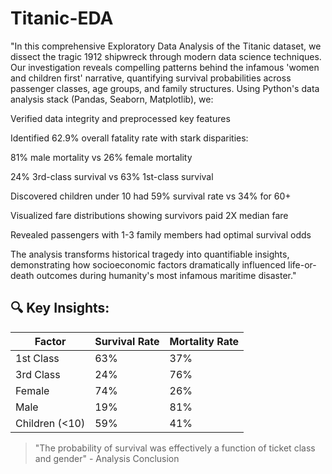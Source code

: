 # Titanic-EDA
"In this comprehensive Exploratory Data Analysis of the Titanic dataset, we dissect the tragic 1912 shipwreck through modern data science techniques. Our investigation reveals compelling patterns behind the infamous 'women and children first' narrative, quantifying survival probabilities across passenger classes, age groups, and family structures. Using Python's data analysis stack (Pandas, Seaborn, Matplotlib), we:

Verified data integrity and preprocessed key features

Identified 62.9% overall fatality rate with stark disparities:

81% male mortality vs 26% female mortality

24% 3rd-class survival vs 63% 1st-class survival

Discovered children under 10 had 59% survival rate vs 34% for 60+

Visualized fare distributions showing survivors paid 2X median fare

Revealed passengers with 1-3 family members had optimal survival odds

The analysis transforms historical tragedy into quantifiable insights, demonstrating how socioeconomic factors dramatically influenced life-or-death outcomes during humanity's most infamous maritime disaster."
## 🔍 Key Insights:
| Factor          | Survival Rate | Mortality Rate |
|-----------------|---------------|----------------|
| 1st Class       | 63%           | 37%            |
| 3rd Class       | 24%           | 76%            |
| Female          | 74%           | 26%            |
| Male            | 19%           | 81%            |
| Children (<10)  | 59%           | 41%            |

> "The probability of survival was effectively a function of ticket class and gender" - Analysis Conclusion
